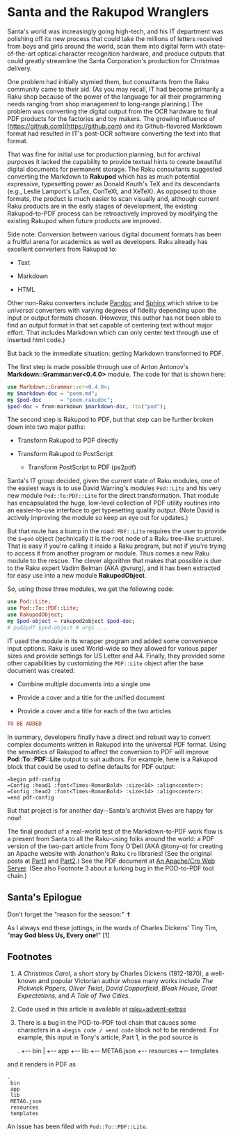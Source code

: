 Santa and the Rakupod Wranglers
===============================

Santa's world was increasingly going high-tech, and his IT department was polishing off its new process that could take the millions of letters received from boys and girls around the world, scan them into digital form with state-of-the-art optical character recognition hardware, and produce outputs that could greatly streamline the Santa Corporation's production for Christmas delivery.

One problem had initially stymied them, but consultants from the Raku community came to their aid. (As you may recall, IT had become primarily a Raku shop because of the power of the language for all their programming needs ranging from shop management to long-range planning.) The problem was converting the digital output from the OCR hardware to final PDF products for the factories and toy makers. The growing influence of [https://github.com](https://github.com) and its Github-flavored Markdown format had resulted in IT's post-OCR software converting the text into that format.

That was fine for initial use for production planning, but for archival purposes it lacked the capability to provide textual hints to create beautiful digital documents for permanent storage. The Raku consultants suggested converting the Markdown to **Rakupod** which has as much potential expressive, typesetting power as Donald Knuth's TeX and its descendants (e.g., Leslie Lamport's LaTex, ConTeXt, and XeTeX). As opposed to those formats, the product is much easier to scan visually and, although current Raku products are in the early stages of development, the existing Rakupod-to-PDF process can be retroactively improved by modifying the existing Rakupod when future products are improved.

Side note: Conversion between various digital document formats has been a fruitful arena for academics as well as developers. Raku already has excellent converters from Rakupod to:

  * Text

  * Markdown

  * HTML

Other non-Raku converters include [Pandoc](https://pandoc.org) and [Sphinx](https://sphinx-doc.org) which strive to be *universal* converters with varying degrees of fidelity depending upon the input or output formats chosen. (However, this author has not been able to find an output format in that set capable of centering text without major effort. That includes Markdown which can only center text through use of inserted html code.)

But back to the immediate situation: getting Markdown transformed to PDF.

The first step is made possible through use of Anton Antonov's **Markdown::Grammar:ver<0.4.0>** module. The code for that is shown here:

```raku
use Markdown::Grammar:ver<0.4.0>;
my $markdown-doc = "poem.md";
my $pod-doc      = "poem.rakudoc";
$pod-doc = from-markdown $markdown-doc, :to("pod");
```

The second step is Rakupod to PDF, but that step can be further broken down into two major paths:

  * Transform Rakupod to PDF directly

  * Transform Rakupod to PostScript

    * Transform PostScript to PDF (ps2pdf)

Santa's IT group decided, given the current state of Raku modules, one of the easiest ways is to use David Warring's modules `Pod::Lite` and his very new module `Pod::To:PDF::Lite` for the direct transformation. That module has encapsulated the huge, low-level collection of PDF utility routines into an easier-to-use interface to get typesetting quality output. (Note David is actively improving the module so keep an eye out for updates.)

But that route has a bump in the road: `PDF::Lite` requires the user to provide the `$=pod` object (technically it is the root node of a Raku tree-like sructure). That is easy if you're calling it inside a Raku program, but not if you're trying to access it from another program or module. Thus comes a new Raku module to the rescue. The clever algorithm that makes that possible is due to the Raku expert Vadim Belman (AKA @vrurg), and it has been extracted for easy use into a new module **RakupodObject**.

So, using those three modules, we get the following code:

```raku
use Pod::Lite;
use Pod::To::PDF::Lite;
use RakupodObject;
my $pod-object = rakupod2object $pod-doc;
# pod2pdf $pod-object # args ...
```

IT used the module in its wrapper program and added some convenience input options. Raku is used World-wide so they allowed for various paper sizes and provide settings for US Letter and A4. Finally, they provided some other capabilities by customizing the `PDF::Lite` object after the base document was created:

  * Combine multiple documents into a single one

  * Provide a cover and a title for the unified document

  * Provide a cover and a title for each of the two articles

```raku
TO BE ADDED
```

In summary, developers finally have a direct and robust way to convert complex documents written in Rakupod into the universal PDF format. Using the semantics of Rakupod to affect the conversion to PDF will improve **Pod::To::PDF::Lite** output to suit authors. For example, here is a Rakupod block that could be used to define defaults for PDF output:

    =begin pdf-config
    =Config :head1 :font<Times-RomanBold> :size<16> :align<center>:
    =Config :head2 :font<Times-RomanBold> :size<14> :align<center>:
    =end pdf-config

But that project is for another day--Santa's archivist Elves are happy for now!

The final product of a real-world test of the Markdown-to-PDF work flow is a present from Santa to all the Raku-using folks around the world: a PDF version of the two-part article from Tony O'Dell (AKA @tony-o) for creating an Apache website with Jonathon's Raku `Cro` libraries! (See the original posts at [Part1](https://deathbykeystroke.com/articles/20220224-building-a-cro-app-part-1.html) and [Part2](https://deathbykeystroke.com/articles/20220923-building-a-cro-app-part-b.html).) See the PDF document at [An Apache/Cro Web Server](https://github.com/tbrowder/raku-advent-extras/blob/2022/an-apache-cro-web-server.pdf). (See also Footnote 3 about a lurking bug in the POD-to-PDF tool chain.)

Santa's Epilogue
----------------

Don't forget the "reason for the season:" ✝

As I always end these jottings, in the words of Charles Dickens' Tiny Tim, "**may God bless Us, Every one!**" [1]

Footnotes
---------

1. *A Christmas Carol*, a short story by Charles Dickens (1812-1870), a well-known and popular Victorian author whose many works include *The Pickwick Papers*, *Oliver Twist*, *David Copperfield*, *Bleak House*, *Great Expectations*, and *A Tale of Two Cities*.

2. Code used in this article is available at [raku=advent-extras](https://github.com/tbrowder/raku-advent-extras/blob/2022)

3. There is a bug in the POD-to-PDF tool chain that causes some characters in a `=begin code / =end code` block not to be rendered. For example, this input in Tony's article, Part 1, in the pod source is

    .
    +-- bin
    |   +-- app
    +-- lib
    +-- META6.json
    +-- resources
    +-- templates

and it renders in PDF as

    .
     bin
     app
     lib
     META6.json
     resources
     templates

An issue has been filed with `Pod::To::PDF::Lite`.

